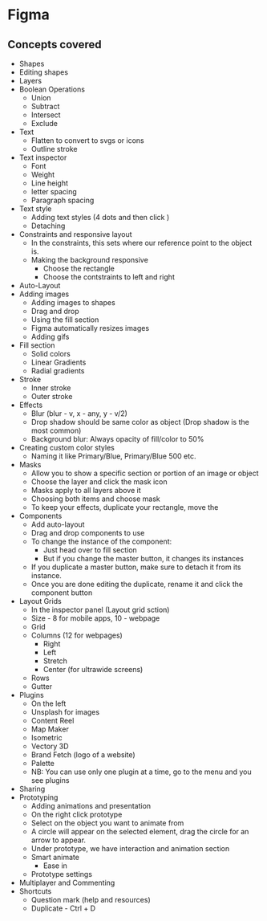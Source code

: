 # Figma

## Concepts covered

- Shapes
- Editing shapes
- Layers
- Boolean Operations
  - Union
  - Subtract
  - Intersect
  - Exclude
- Text
  - Flatten to convert to svgs or icons
  - Outline stroke
- Text inspector
  - Font
  - Weight
  - Line height
  - letter spacing
  - Paragraph spacing
- Text style
  - Adding text styles (4 dots and then click )
  - Detaching
- Constraints and responsive layout
  - In the constraints, this sets where our reference point to the object is.
  - Making the background responsive
    - Choose the rectangle
    - Choose the contstraints to left and right
- Auto-Layout
- Adding images
  - Adding images to shapes
  - Drag and drop
  - Using the fill section
  - Figma automatically resizes images
  - Adding gifs
- Fill section
  - Solid colors
  - Linear Gradients
  - Radial gradients
- Stroke
  - Inner stroke
  - Outer stroke
- Effects
  - Blur (blur - v, x - any, y - v/2)
  - Drop shadow should be same color as object (Drop shadow is the most common)
  - Background blur: Always opacity of fill/color to 50%
- Creating custom color styles
  - Naming it like Primary/Blue, Primary/Blue 500 etc.
- Masks
  - Allow you to show a specific section or portion of an image or object
  - Choose the layer and click the mask icon
  - Masks apply to all layers above it
  - Choosing both items and choose mask
  - To keep your effects, duplicate your rectangle, move the
- Components
  - Add auto-layout
  - Drag and drop components to use
  - To change the instance of the component:
    - Just head over to fill section
    - But if you change the master button, it changes its instances
  - If you duplicate a master button, make sure to detach it from its instance.
  - Once you are done editing the duplicate, rename it and click the component button
- Layout Grids
  - In the inspector panel (Layout grid sction)
  - Size - 8 for mobile apps, 10 - webpage
  - Grid
  - Columns (12 for webpages)
    - Right
    - Left
    - Stretch
    - Center (for ultrawide screens)
  - Rows
  - Gutter
- Plugins
  - On the left
  - Unsplash for images
  - Content Reel
  - Map Maker
  - Isometric
  - Vectory 3D
  - Brand Fetch (logo of a website)
  - Palette
  - NB: You can use only one plugin at a time, go to the menu and you see plugins
- Sharing
- Prototyping
  - Adding animations and presentation
  - On the right click prototype
  - Select on the object you want to animate from
  - A circle will appear on the selected element, drag the circle for an arrow to appear.
  - Under prototype, we have interaction and animation section
  - Smart animate
    - Ease in
  - Prototype settings
- Multiplayer and Commenting
- Shortcuts
  - Question mark (help and resources)
  - Duplicate - Ctrl + D

